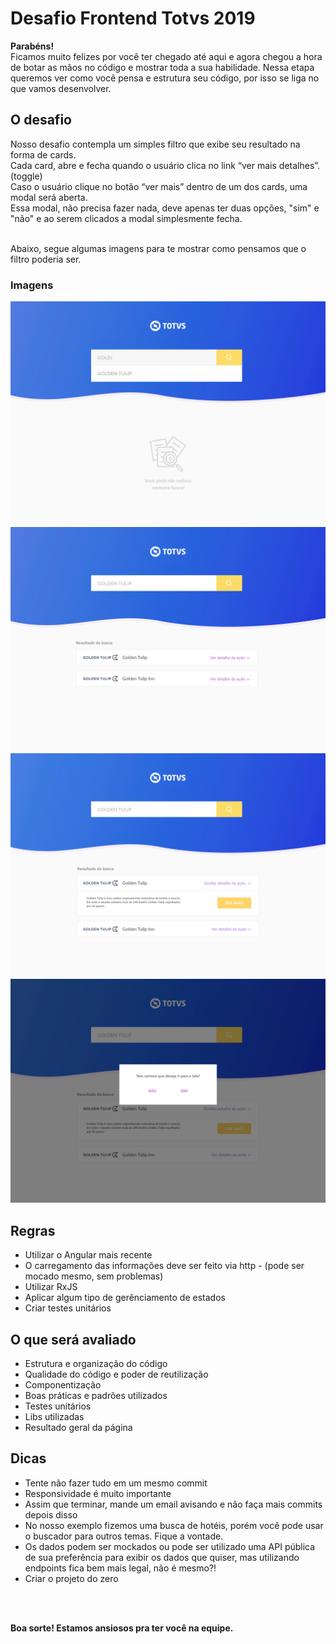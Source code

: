 # Desafio Frontend Totvs 2019

**Parabéns!** <br>
Ficamos muito felizes por você ter chegado até aqui e agora chegou a hora de botar as mãos no código e mostrar toda a sua habilidade.
Nessa etapa queremos ver como você pensa e estrutura seu código, por isso se liga no que vamos desenvolver.


## O desafio
Nosso desafio contempla um simples filtro que exibe seu resultado na forma de cards. <br>
Cada card, abre e fecha quando o usuário clica no link “ver mais detalhes”. (toggle) <br>
Caso o usuário clique no botão “ver mais” dentro de um dos cards, uma modal será aberta.<br>
Essa modal, não precisa fazer nada, deve apenas ter duas opções, "sim" e "não" e ao serem clicados a modal simplesmente fecha.<br><br>

Abaixo, segue algumas imagens para te mostrar como pensamos que o filtro poderia ser.

### Imagens
![Imagem 1](./1.jpg "Imagem 1")
![Imagem 2](./2.jpg "Imagem 2")
![Imagem 3](./3.jpg "Imagem 3")
![Imagem 4](./4.jpg "Imagem 4")


## Regras
* Utilizar o Angular mais recente
* O carregamento das informações deve ser feito via http - (pode ser mocado mesmo, sem problemas)
* Utilizar RxJS
* Aplicar algum tipo de gerênciamento de estados
* Criar testes unitários

## O que será avaliado
* Estrutura e organização do código
* Qualidade do código e poder de reutilização
* Componentização
* Boas práticas e padrões utilizados
* Testes unitários
* Libs utilizadas
* Resultado geral da página



## Dicas
* Tente não fazer tudo em um mesmo commit
* Responsividade é muito importante
* Assim que terminar, mande um email avisando e não faça mais commits depois disso
* No nosso exemplo fizemos uma busca de hotéis, porém você pode usar o buscador para outros temas. Fique a vontade.
* Os dados podem ser mockados ou pode ser utilizado uma API pública de sua preferência para exibir os dados que quiser, mas utilizando endpoints fica bem mais legal, não é mesmo?!
* Criar o projeto do zero
<br>
<br>

**Boa sorte! Estamos ansiosos pra ter você na equipe.**


